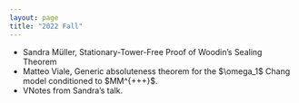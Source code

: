```yaml
---
layout: page
title: "2022 Fall"
---
```

<p>
<ul>
  <li>Sandra Müller, Stationary-Tower-Free Proof of Woodin’s Sealing Theorem</li>
  <li>Matteo Viale, Generic absoluteness theorem for the $\omega_1$ Chang model conditioned to $MM^{+++}$.</li>
  <li>VNotes from Sandra’s talk.</li>
</ul>
</p>







